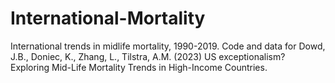 # International-Mortality
International trends in midlife mortality, 1990-2019.
Code and data for Dowd, J.B., Doniec, K., Zhang, L., Tilstra, A.M. (2023) US exceptionalism? Exploring Mid-Life Mortality Trends in High-Income Countries.
